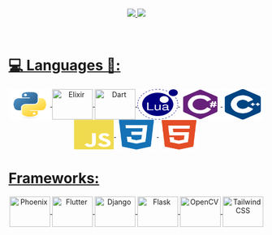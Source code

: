 ### 
<div align="center">
  <a href="https://github.com/samuel06santos">
   <img height="160em" src="https://github-readme-stats.vercel.app/api/top-langs/?username=samuel06santos&locale=pt-br&hide=Jupyter%20Notebook&exclude_repo=Sistema-WEB&layout=compact&langs_count=10&theme=midnight-purple"/>
   <img height="160em" src="https://github-readme-stats.vercel.app/api?username=samuel06santos&card_width=400&show_icons=true&theme=midnight-purple&include_all_commits=true&count_private=true&text_bold=false&hide=prs,issues&custom_title=Minhas%20Estatísticas"/>
</div>
<br><br>
<div>
  <h1>                💻 Languages 📖:                </h1>
  <p align="center">
    <img align="center" title="Python" height="60" width="80" src="https://raw.githubusercontent.com/devicons/devicon/master/icons/python/python-original.svg">
    <img align="center" title="Elixir" height="60" width="80" src="https://cdn.jsdelivr.net/gh/devicons/devicon/icons/elixir/elixir-original.svg">
    <img align="center" title="Dart" height="60" width="80" src="https://cdn.jsdelivr.net/gh/devicons/devicon/icons/dart/dart-original.svg">
    <img align="center" title="Lua" height="60" width="80" src="https://raw.githubusercontent.com/devicons/devicon/master/icons/lua/lua-plain-wordmark.svg">
    <img align="center" title="C#" height="60" width="80" src="https://raw.githubusercontent.com/devicons/devicon/master/icons/csharp/csharp-plain.svg">
    <img align="center" title="C++" height="60" width="80" src="https://raw.githubusercontent.com/devicons/devicon/master/icons/cplusplus/cplusplus-plain.svg">
    <img align="center" title="JavaScript" height="60" width="80" src="https://raw.githubusercontent.com/devicons/devicon/master/icons/javascript/javascript-plain.svg">
    <img align="center" title="CSS" height="60" width="80" src="https://raw.githubusercontent.com/devicons/devicon/master/icons/css3/css3-plain.svg">
    <img align="center" title="HTML" height="60" width="80" src="https://raw.githubusercontent.com/devicons/devicon/master/icons/html5/html5-plain.svg">
  </p>
</div>
<div>
  <h1>                Frameworks:                </h1>
  <p align="center">
    <img align="center" title="Phoenix" height="60" width="80" src="https://cdn.jsdelivr.net/gh/devicons/devicon/icons/phoenix/phoenix-original.svg">
    <img align="center" title="Flutter" height="60" width="80" src="https://cdn.jsdelivr.net/gh/devicons/devicon/icons/flutter/flutter-original.svg">
    <img align="center" title="Django" height="60" width="80" src="https://cdn.jsdelivr.net/gh/devicons/devicon/icons/django/django-plain.svg">
    <img align="center" title="Flask" height="60" width="80" src="https://cdn.jsdelivr.net/gh/devicons/devicon/icons/flask/flask-original.svg">
    <img align="center" title="OpenCV" height="60" width="80" src="https://cdn.jsdelivr.net/gh/devicons/devicon/icons/opencv/opencv-original.svg">
    <img align="center" title="TailwindCSS" height="60" width="80" src="https://cdn.jsdelivr.net/gh/devicons/devicon/icons/tailwindcss/tailwindcss-plain.svg">
  </p>
</div>
  
